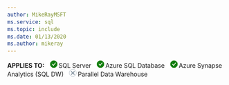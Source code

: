 ```yaml
---
author: MikeRayMSFT
ms.service: sql
ms.topic: include
ms.date: 01/13/2020
ms.author: mikeray
---
```


<Token>**APPLIES TO:** ![yes](media/yes.png)SQL Server ![yes](media/yes.png)Azure SQL Database ![yes](media/yes.png)Azure Synapse Analytics (SQL DW) ![no](media/no.png)Parallel Data Warehouse </Token>
